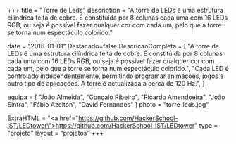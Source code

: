 +++
title = "Torre de Leds"
description = "A torre de LEDs é uma estrutura cilíndrica feita de cobre. É constituída por 8 colunas cada uma com 16 LEDs RGB, ou seja é possível fazer qualquer cor com cada um, pelo que a torre se torna num espectáculo colorido."

date = "2016-01-01"
Destacado=false
DescricaoCompleta = [
    "A torre de LEDs é uma estrutura cilíndrica feita de cobre. É constituída por 8 colunas cada uma com 16 LEDs RGB, ou seja é possível fazer qualquer cor com cada um, pelo que a torre se torna num espectáculo colorido.",
    "Cada LED é controlado independentemente, permitindo programar animações, jogos e outro tipo de aplicações. A torre é actualizada a cerca de 120 Hz.",
]

equipa = [
    "João Almeida",
    "Gonçalo Ribeiro",
    "Ricardo Amendoeira",
    "João Sintra",
    "Fábio Azeiton",
    "David Fernandes"
    ]
photo = "torre-leds.jpg"

    
ExtraHTML = "<a href=\"https://github.com/HackerSchool-IST/LEDtower\">https://github.com/HackerSchool-IST/LEDtower</a>"
type = "projeto"
layout = "projetos"
+++

